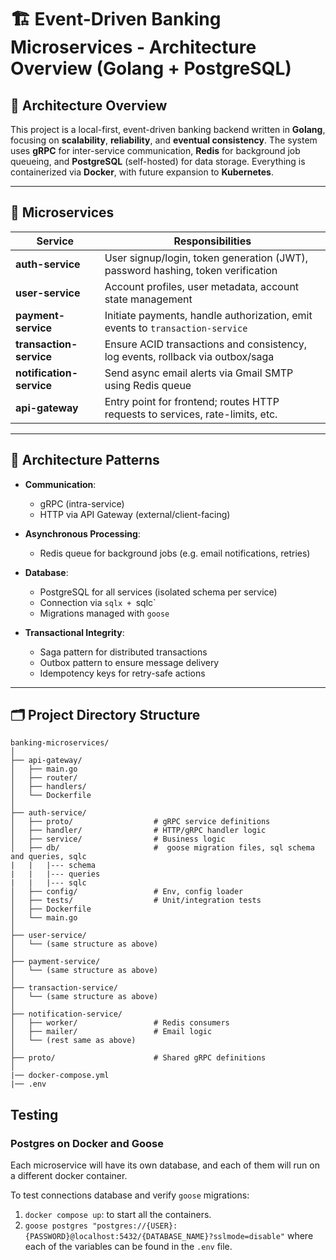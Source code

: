 # 🏗️ Event-Driven Banking Microservices - Architecture Overview (Golang + PostgreSQL)

## 📌 Architecture Overview

This project is a local-first, event-driven banking backend written in **Golang**, focusing on **scalability**, **reliability**, and **eventual consistency**. The system uses **gRPC** for inter-service communication, **Redis** for background job queueing, and **PostgreSQL** (self-hosted) for data storage. Everything is containerized via **Docker**, with future expansion to **Kubernetes**.

---

## 🧩 Microservices

| Service              | Responsibilities                                                                 |
|----------------------|-----------------------------------------------------------------------------------|
| **auth-service**     | User signup/login, token generation (JWT), password hashing, token verification   |
| **user-service**     | Account profiles, user metadata, account state management                         |
| **payment-service**  | Initiate payments, handle authorization, emit events to `transaction-service`     |
| **transaction-service** | Ensure ACID transactions and consistency, log events, rollback via outbox/saga |
| **notification-service** | Send async email alerts via Gmail SMTP using Redis queue                       |
| **api-gateway**      | Entry point for frontend; routes HTTP requests to services, rate-limits, etc.     |

---

## 🧱 Architecture Patterns

- **Communication**:  
  - gRPC (intra-service)  
  - HTTP via API Gateway (external/client-facing)

- **Asynchronous Processing**:  
  - Redis queue for background jobs (e.g. email notifications, retries)

- **Database**:  
  - PostgreSQL for all services (isolated schema per service)
  - Connection via `sqlx + `sqlc`  
  - Migrations managed with `goose`

- **Transactional Integrity**:  
  - Saga pattern for distributed transactions  
  - Outbox pattern to ensure message delivery  
  - Idempotency keys for retry-safe actions

---

## 🗂️ Project Directory Structure

```text
banking-microservices/
│
├── api-gateway/
│   ├── main.go
│   ├── router/
│   ├── handlers/
│   └── Dockerfile
│
├── auth-service/
│   ├── proto/                  # gRPC service definitions
│   ├── handler/                # HTTP/gRPC handler logic
│   ├── service/                # Business logic
│   ├── db/                     #  goose migration files, sql schema and queries, sqlc
|   |   |--- schema
|   |   |--- queries
|   |   |--- sqlc                   
│   ├── config/                 # Env, config loader
│   ├── tests/                  # Unit/integration tests
│   ├── Dockerfile
│   └── main.go
│
├── user-service/
│   └── (same structure as above)
│
├── payment-service/
│   └── (same structure as above)
│
├── transaction-service/
│   └── (same structure as above)
│
├── notification-service/
│   ├── worker/                 # Redis consumers
│   ├── mailer/                 # Email logic
│   └── (rest same as above)
│
├── proto/                      # Shared gRPC definitions
│
|── docker-compose.yml
|── .env

```


## Testing

### Postgres on Docker and Goose

Each microservice will have its own database, and each of them will run on a different docker container.

To test connections database and verify `goose` migrations:

1. `docker compose up`: to start all the containers.
2. `goose postgres "postgres://{USER}:{PASSWORD}@localhost:5432/{DATABASE_NAME}?sslmode=disable"` where each of the variables can be found in the `.env` file.
